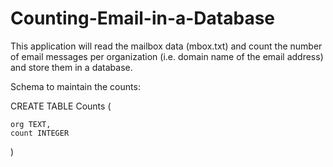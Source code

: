 # Counting-Email-in-a-Database
This application will read the mailbox data (mbox.txt) and count the number of email messages per organization (i.e. domain name of the email address) and store them in a database.

Schema to maintain the counts:

CREATE TABLE Counts (

    org TEXT, 
    count INTEGER
)

